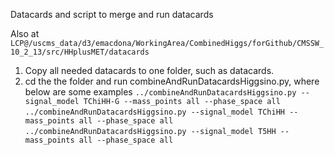 Datacards and script to merge and run datacards

Also at ```LCP@/uscms_data/d3/emacdona/WorkingArea/CombinedHiggs/forGithub/CMSSW_10_2_13/src/HHplusMET/datacards```

1. Copy all needed datacards to one folder, such as datacards.
2. cd the the folder and run combineAndRunDatacardsHiggsino.py, where below are some examples
 ```../combineAndRunDatacardsHiggsino.py --signal_model TChiHH-G --mass_points all --phase_space all```
 ```../combineAndRunDatacardsHiggsino.py --signal_model TChiHH --mass_points all --phase_space all```
 ```../combineAndRunDatacardsHiggsino.py --signal_model T5HH --mass_points all --phase_space all```
